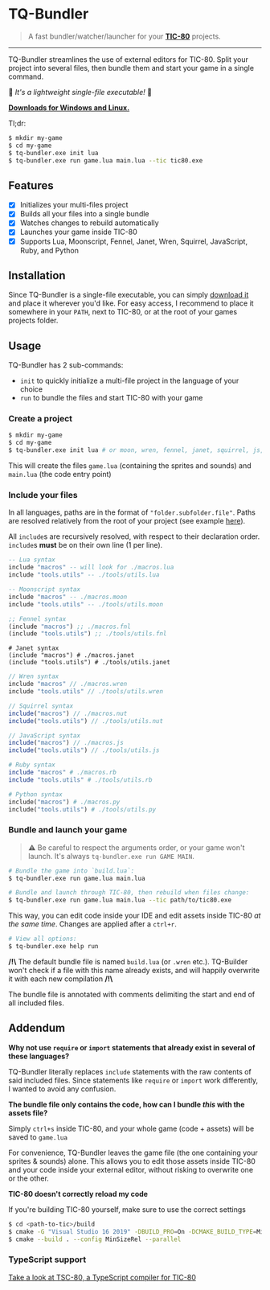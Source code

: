 # TQ-Bundler

> A fast bundler/watcher/launcher for your [**TIC-80**](https://tic80.com/) projects.

----

TQ-Bundler streamlines the use of external editors for TIC-80. Split your project into several files, then bundle them and start your game in a single command.

<span>🎈&nbsp;_It's a lightweight single-file executable!_&nbsp;🎈</span>

**[Downloads for Windows and Linux.](https://github.com/scambier/TQ-Bundler/releases)**

Tl;dr:
```bash
$ mkdir my-game
$ cd my-game
$ tq-bundler.exe init lua
$ tq-bundler.exe run game.lua main.lua --tic tic80.exe
```

## Features

- [x] Initializes your multi-files project
- [x] Builds all your files into a single bundle
- [x] Watches changes to rebuild automatically
- [x] Launches your game inside TIC-80
- [x] Supports Lua, Moonscript, Fennel, Janet, Wren, Squirrel, JavaScript, Ruby, and Python

## Installation

Since TQ-Bundler is a single-file executable, you can simply [download it](https://github.com/scambier/TQ-Bundler/releases) and place it wherever you'd like.
For easy access, I recommend to place it somewhere in your `PATH`, next to TIC-80, or at the root of your games projects folder.

## Usage

TQ-Bundler has 2 sub-commands:
- `init` to quickly initialize a multi-file project in the language of your choice
- `run` to bundle the files and start TIC-80 with your game

### Create a project

```bash
$ mkdir my-game
$ cd my-game
$ tq-bundler.exe init lua # or moon, wren, fennel, janet, squirrel, js, ruby, python
```

This will create the files `game.lua` (containing the sprites and sounds) and `main.lua` (the code entry point)

### Include your files

In all languages, paths are in the format of `"folder.subfolder.file"`. Paths are resolved relatively from the root of your project (see example [here](https://github.com/scambier/TQ-Bundler/blob/master/tests/lua/sub/nested.lua)).

All `include`s are recursively resolved, with respect to their declaration order. `include`s **must** be on their own line (1 per line).

```lua
-- Lua syntax
include "macros" -- will look for ./macros.lua
include "tools.utils" -- ./tools/utils.lua
```

```lua
-- Moonscript syntax
include "macros" -- ./macros.moon
include "tools.utils" -- ./tools/utils.moon
```

```lisp
;; Fennel syntax
(include "macros") ;; ./macros.fnl
(include "tools.utils") ;; ./tools/utils.fnl
```

```janet
# Janet syntax
(include "macros") # ./macros.janet
(include "tools.utils") # ./tools/utils.janet
```

```c
// Wren syntax
include "macros" // ./macros.wren
include "tools.utils" // ./tools/utils.wren
```

```js
// Squirrel syntax
include("macros") // ./macros.nut
include("tools.utils") // ./tools/utils.nut
```

```js
// JavaScript syntax
include("macros") // ./macros.js
include("tools.utils") // ./tools/utils.js
```

```ruby
# Ruby syntax
include "macros" # ./macros.rb
include "tools.utils" # ./tools/utils.rb
```

```python
# Python syntax
include("macros") # ./macros.py
include("tools.utils") # ./tools/utils.py
```

### Bundle and launch your game

> ⚠️ Be careful to respect the arguments order, or your game won't launch. It's always `tq-bundler.exe run GAME MAIN`.

```sh
# Bundle the game into `build.lua`:
$ tq-bundler.exe run game.lua main.lua
```

```sh
# Bundle and launch through TIC-80, then rebuild when files change:
$ tq-bundler.exe run game.lua main.lua --tic path/to/tic80.exe
```
This way, you can edit code inside your IDE and edit assets inside TIC-80 _at the same time_. Changes are applied after a `ctrl+r`.

```sh
# View all options:
$ tq-bundler.exe help run
```

**/!\\** The default bundle file is named `build.lua` (or `.wren` etc.). TQ-Builder won't check if a file with this name already exists, and will happily overwrite it with each new compilation **/!\\**

The bundle file is annotated with comments delimiting the start and end of all included files.

## Addendum

**Why not use `require` or `import` statements that already exist in several of these languages?**

TQ-Bundler literally replaces `include` statements with the raw contents of said included files. Since statements like `require` or `import` work differently, I wanted to avoid any confusion.

**The bundle file only contains the code, how can I bundle *this* with the assets file?**

Simply `ctrl+s` inside TIC-80, and your whole game (code + assets) will be saved to `game.lua`

For convenience, TQ-Bundler leaves the game file (the one containing your sprites & sounds) alone. This allows you to edit those assets inside TIC-80 and your code inside your external editor, without risking to overwrite one or the other.

**TIC-80 doesn't correctly reload my code**

If you're building TIC-80 yourself, make sure to use the correct settings

```sh
$ cd <path-to-tic>/build
$ cmake -G "Visual Studio 16 2019" -DBUILD_PRO=On -DCMAKE_BUILD_TYPE=MinSizeRel ..
$ cmake --build . --config MinSizeRel --parallel
```

### TypeScript support

[Take a look at TSC-80, a TypeScript compiler for TIC-80](https://github.com/scambier/tic80-typescript)
